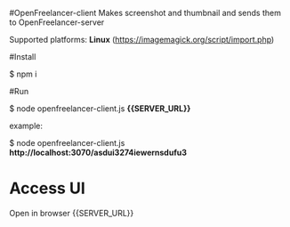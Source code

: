 #OpenFreelancer-client
Makes screenshot and thumbnail and sends them to OpenFreelancer-server

Supported platforms: **Linux** (https://imagemagick.org/script/import.php)

#Install

$ npm i

#Run

$ node openfreelancer-client.js **{{SERVER_URL}}**


example:

$  node openfreelancer-client.js **http://localhost:3070/asdui3274iewernsdufu3**


# Access UI

Open in browser {{SERVER_URL}}
